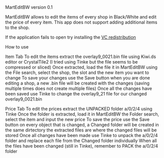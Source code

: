 MartEditBW
version 0.1

MartEditBW allows to edit the items of every shop  in Black/White and edit the price of every item.
This app does not support adding additional items to the shop.

If the application fails to open try installing the [VC redistribution](https://learn.microsoft.com/en-us/cpp/windows/latest-supported-vc-redist?view=msvc-170)

How to use

Item Tab
To edit the items extract the overlay9_0021.bin file using Kiwi.ds editor or CrystalTile2 (I tried using Tinke but the file seems to be compressed or sliced)
Once extracted, load the file it in MartEditBW using the File search, select the shop, the slot and the new item you want to change
To save your changes use the Save button when you are done editing a shop, a new .bin file will be created with the changes (saving multiple times does not create multiple files)
Once all the changes have been saved use Tinke to change the overlay9_21 file for our changed overlay9_0021.bin

Price Tab
To edit the prices extract the UNPACKED folder a/0/2/4 using Tinke
Once the folder is extracted, load it in MartEditBW the Folder search, select the item and input the new price
To save the price use the Save button on every object that is changed, a Changed folder will be created in the same dirtectory the extracted files are where the changed files will be stored
Once all changes have been made use Tinke to unpack the a/0/2/4 folder and replace each file from the Changed folder individually
When all the files have been changed (still in Tinke), remember to PACK the a/0/2/4 folder
